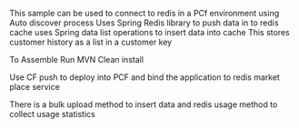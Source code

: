 This sample can be used to connect to redis in a PCf environment using Auto discover process
Uses Spring Redis library to push data in to redis cache
uses Spring data list operations to insert data into cache
This stores customer history as a list in a customer key


To Assemble Run 
   MVN Clean install
   
Use CF push to deploy into PCF and bind the application to redis market place service

There is a bulk upload method to insert data and redis usage method to collect usage statistics
